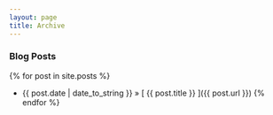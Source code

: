 ```yaml
---
layout: page
title: Archive
---
```


### Blog Posts

{% for post in site.posts %}
  * {{ post.date | date_to_string }} &raquo; [ {{ post.title }} ]({{ post.url }})
{% endfor %}
